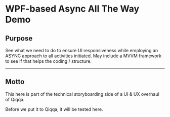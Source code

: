 ﻿# WPF-based Async All The Way Demo

## Purpose

See what we need to do to ensure UI responsiveness while employing an ASYNC approach to all activities initiated. May include a MVVM framework to see if that helps the coding / structure.



---

## Motto

This here is part of the technical storyboarding side of a UI & UX overhaul of Qiqqa.

Before we put it to Qiqqa, it will be tested here.
